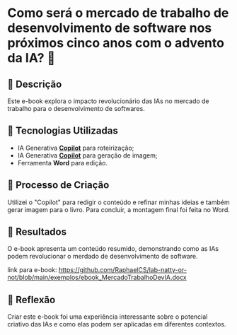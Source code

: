 # Como será o mercado de trabalho de desenvolvimento de software nos próximos cinco anos com o advento da IA? 🌌

## 📒 Descrição
Este e-book explora o impacto revolucionário das IAs no mercado de trabalho para o desenvolvimento de softwares.

## 🤖 Tecnologias Utilizadas
- IA Generativa **[Copilot](https://copilot.cloud.microsoft/)** para roteirização;
- IA Generativa **[Copilot](https://copilot.cloud.microsoft/)** para geração de imagem;
- Ferramenta **Word** para edição.

## 🧐 Processo de Criação
Utilizei o "Copilot" para redigir o conteúdo e refinar minhas ideias e também gerar imagem para o livro. Para concluir, a montagem final foi feita no Word.

## 🚀 Resultados
O e-book apresenta um conteúdo resumido, demonstrando como as IAs podem revolucionar o merdado de desenvolvimento de software.

link para e-book: https://github.com/RaphaelCS/lab-natty-or-not/blob/main/exemplos/ebook_MercadoTrabalhoDevIA.docx

## 💭 Reflexão
Criar este e-book foi uma experiência interessante sobre o potencial criativo das IAs e como elas podem ser aplicadas em diferentes contextos.
